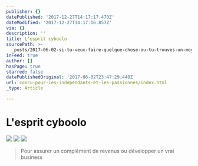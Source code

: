 ```yaml
---
publisher: {}
datePublished: '2017-12-27T14:17:17.470Z'
dateModified: '2017-12-27T14:17:16.857Z'
via: {}
description: ''
title: L’esprit cyboolo
sourcePath: >-
  _posts/2017-06-02-si-tu-veux-faire-quelque-chose-ou-tu-trouves-un-moyen-ou-tu.md
inFeed: true
author: []
hasPage: true
starred: false
datePublishedOriginal: '2017-06-02T23:47:29.440Z'
url: concu-pour-les-independants-et-les-passionnes/index.html
_type: Article

---
```

# L'esprit cyboolo
![](https://the-grid-user-content.s3-us-west-2.amazonaws.com/a297b337-3cfd-49ca-8957-5203dc93fe9d.png)
![](https://the-grid-user-content.s3-us-west-2.amazonaws.com/906030c5-e7f7-4541-9254-1b02e38e0644.png)
![](https://the-grid-user-content.s3-us-west-2.amazonaws.com/28224350-9688-4190-ba0e-f8d7d0f72658.png)

> Pour assurer un complément de revenus ou développer un vrai business